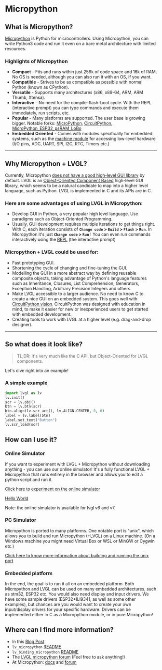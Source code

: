 # Micropython

## What is Micropython?

[Micropython](http://micropython.org/) is Python for microcontrollers.
Using Micropython, you can write Python3 code and run it even on a bare metal architecture with limited resources.

### Highlights of Micropython

- **Compact** - Fits and runs within just 256k of code space and 16k of RAM. No OS is needed, although you can also run it with an OS, if you want.
- **Compatible** - Strives to be as compatible as possible with normal Python (known as CPython).
- **Versatile** - Supports many architectures (x86, x86-64, ARM, ARM Thumb, Xtensa).
- **Interactive** - No need for the compile-flash-boot cycle. With the REPL (interactive prompt) you can type commands and execute them immediately, run scripts, etc.
- **Popular** - Many platforms are supported. The user base is growing bigger. Notable forks: [MicroPython](https://github.com/micropython/micropython), [CircuitPython](https://github.com/adafruit/circuitpython), [MicroPython_ESP32_psRAM_LoBo](https://github.com/loboris/MicroPython_ESP32_psRAM_LoBo)
- **Embedded Oriented** - Comes with modules specifically for embedded systems, such as the [machine module](https://docs.micropython.org/en/latest/library/machine.html#classes) for accessing low-level hardware (I/O pins, ADC, UART, SPI, I2C, RTC, Timers etc.)

---

## Why Micropython + LVGL?

Currently, Micropython [does not have a good high-level GUI library](https://forum.micropython.org/viewtopic.php?f=18&t=5543) by default. LVGL is an [Object-Oriented Component Based](https://blog.lvgl.io/2018-12-13/extend-lvgl-objects) high-level GUI library, which seems to be a natural candidate to map into a higher level language, such as Python. LVGL is implemented in C and its APIs are in C.

### Here are some advantages of using LVGL in Micropython:

- Develop GUI in Python, a very popular high level language. Use paradigms such as Object-Oriented Programming.
- Usually, GUI development requires multiple iterations to get things right. With C, each iteration consists of **`Change code` > `Build` > `Flash` > `Run`**.
In Micropython it's just **`Change code` > `Run`** ! You can even run commands interactively using the [REPL](https://en.wikipedia.org/wiki/Read%E2%80%93eval%E2%80%93print_loop) (the interactive prompt)

### Micropython + LVGL could be used for:

- Fast prototyping GUI.
- Shortening the cycle of changing and fine-tuning the GUI.
- Modelling the GUI in a more abstract way by defining reusable composite objects, taking advantage of Python's language features such as Inheritance, Closures, List Comprehension, Generators, Exception Handling, Arbitrary Precision Integers and others.
- Make LVGL accessible to a larger audience. No need to know C to create a nice GUI on an embedded system.
This goes well with [CircuitPython vision](https://learn.adafruit.com/welcome-to-circuitpython/what-is-circuitpython). CircuitPython was designed with education in mind, to make it easier for new or inexperienced users to get started with embedded development.
- Creating tools to work with LVGL at a higher level (e.g. drag-and-drop designer).

---

## So what does it look like?

> TL;DR:
> It's very much like the C API, but Object-Oriented for LVGL components.

Let's dive right into an example!

### A simple example

```python
import lvgl as lv
lv.init()
scr = lv.obj()
btn = lv.btn(scr)
btn.align(lv.scr_act(), lv.ALIGN.CENTER, 0, 0)
label = lv.label(btn)
label.set_text("Button")
lv.scr_load(scr)
```

## How can I use it?

### Online Simulator

If you want to experiment with LVGL + Micropython without downloading anything - you can use our online simulator!
It's a fully functional LVGL + Micropython that runs entirely in the browser and allows you to edit a python script and run it.

[Click here to experiment on the online simulator](https://sim.lvgl.io/)

[Hello World](https://sim.lvgl.io/v7/micropython/ports/javascript/bundle_out/index.html?script=https://gist.githubusercontent.com/amirgon/51299ce9b6448328a855826149482ae6/raw/0f235c6d40462fd2f0e55364b874f14fe3fd613c/lvgl_hello_world.py&script_startup=https://gist.githubusercontent.com/amirgon/7bf15a66ba6d959bbf90d10f3da571be/raw/8684b5fa55318c184b1310663b187aaab5c65be6/init_lv_mp_js.py)

Note: the online simulator is available for lvgl v6 and v7.

### PC Simulator

Micropython is ported to many platforms. One notable port is "unix", which allows you to build and run Micropython (+LVGL) on a Linux machine. (On a Windows machine you might need Virtual Box or WSL or MinGW or Cygwin etc.)

[Click here to know more information about building and running the unix port](https://github.com/lvgl/lv_micropython)

### Embedded platform

In the end, the goal is to run it all on an embedded platform.
Both Micropython and LVGL can be used on many embedded architectures, such as stm32, ESP32 etc.
You would also need display and input drivers. We have some sample drivers (ESP32+ILI9341, as well as some other examples), but chances are you would want to create your own input/display drivers for your specific hardware.
Drivers can be implemented either in C as a Micropython module, or in pure Micropython!

## Where can I find more information?

- In this [Blog Post](https://blog.lvgl.io/2019-02-20/micropython-bindings)
- `lv_micropython` [README](https://github.com/lvgl/lv_micropython)
- `lv_binding_micropython` [README](https://github.com/lvgl/lv_binding_micropython)
- The [LVGL micropython forum](https://forum.lvgl.io/c/micropython) (Feel free to ask anything!)
- At Micropython: [docs](http://docs.micropython.org/en/latest/) and [forum](https://forum.micropython.org/)
